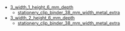 * [3_width_1_height_6_mm_depth](3_width_1_height_6_mm_depth)
  * [stationery_clip_binder_38_mm_width_metal_extra](3_width_1_height_6_mm_depth/stationery_clip_binder_38_mm_width_metal_extra)
* [3_width_2_height_6_mm_depth](3_width_2_height_6_mm_depth)
  * [stationery_clip_binder_38_mm_width_metal_extra](3_width_2_height_6_mm_depth/stationery_clip_binder_38_mm_width_metal_extra)
